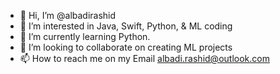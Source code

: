 - 👋 Hi, I’m @albadirashid
- 👀 I’m interested in Java, Swift, Python, & ML coding
- 🌱 I’m currently learning Python.
- 💞️ I’m looking to collaborate on creating ML projects
- 📫 How to reach me on my Email albadi.rashid@outlook.com

<!---
albadirashid/albadirashid is a ✨ special ✨ repository because its `README.md` (this file) appears on your GitHub profile.
You can click the Preview link to take a look at your changes.
--->
